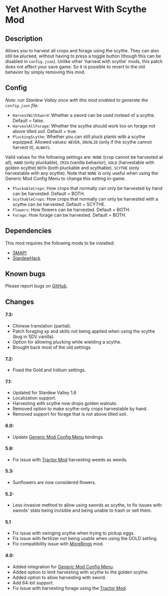 # Yet Another Harvest With Scythe Mod

## Description
Allows you to harvest all crops and forage using the scythe. They can also still be plucked, without having to press a toggle button (though this can be disabled in `config.json`). Unlike other 'harvest with scythe' mods, this patch does not affect your save game. So it is possible to revert to the old behavior by simply removing this mod.

## Config
*Note: run Stardew Valley once with this mod enabled to generate the `config.json` file.*

* `HarvestWithSword`: Whether a sword can be used instead of a scythe. Default = false.
* `HarvestAllForage`: Whether the scythe should work too on forage not above tilled soil. Default = true.
* `PluckingScythe`: Whether you can still pluck plants with a scythe equipped. Allowed values: `NEVER`, `INVALID` (only if the scythe cannot harvest it), `ALWAYS`.

Valid values for the following settings are: `NONE` (crop cannot be harvested at all), `HAND` (only pluckable), `IRID` (vanilla behavior), `GOLD` (harvestable with golden scythe) `BOTH` (both pluckable and scythable), `SCYTHE` (only harvestable with any scythe).
Note that `NONE` is only useful when using the Generic Mod Config Menu to change this setting in-game.

* `PluckableCrops`: How crops that normally can only be harvested by hand can be harvested. Default = BOTH.
* `ScythableCrops`: How crops that normally can only be harvested with a scythe can be harvested. Default = SCYTHE.
* `Flowers`: How flowers can be harvested. Default = BOTH.
* `Forage`:  How forage can be harvested. Default = BOTH.

## Dependencies
This mod requires the following mods to be installed:

* [SMAPI](https://www.nexusmods.com/stardewvalley/mods/2400)
* [StardewHack](https://www.nexusmods.com/stardewvalley/mods/3213)

## Known bugs
Please report bugs on [GitHub](https://github.com/bcmpinc/StardewHack/issues).

## Changes
#### 7.3:
* Chinese translation (partial).
* Patch foraging xp and skills not being applied when using the scythe (bug in SDV vanilla).
* Option for allowing plucking while wielding a scythe.
* Brought back most of the old settings.

#### 7.2:
* Fixed the Gold and Iridium settings.

#### 7.1:
* Updated for Stardew Valley 1.6
* Localization support.
* Harvesting with scythe now drops golden walnuts.
* Removed option to make scythe-only crops harvestable by hand.
* Removed support for forage that is not above tilled soil.

#### 6.0:
* Update [Generic Mod Config Menu](https://www.nexusmods.com/stardewvalley/mods/5098) bindings.

#### 5.6:
* Fix issue with [Tractor Mod](https://www.nexusmods.com/stardewvalley/mods/1401) harvesting weeds as weeds.

#### 5.3:
* Sunflowers are now considered flowers.

#### 5.2:
* Less invasive method to allow using swords as scythe, to fix issues with swords' stats being invisible and being unable to trash or sell them.

#### 5.1
* Fix issue with swinging scythe when trying to pickup eggs.
* Fix issue with fertilizer not being usable when using the GOLD setting.
* Fix compatibility issue with [MoreRings](https://www.nexusmods.com/stardewvalley/mods/2054) mod.

#### 4.0:
* Added integration for [Generic Mod Config Menu](https://www.nexusmods.com/stardewvalley/mods/5098).
* Added option to limit harvesting with scythe to the golden scythe.
* Added option to allow harvesting with sword.
* Add 64-bit support.
* Fix issue with harvesting forage using the [Tractor Mod](https://www.nexusmods.com/stardewvalley/mods/1401).

